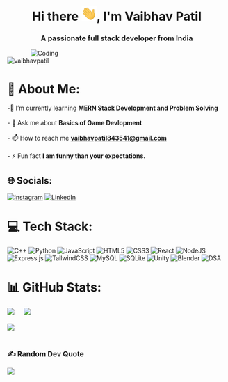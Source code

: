 <h1 align="center">Hi there <img src="https://raw.githubusercontent.com/ABSphreak/ABSphreak/master/gifs/Hi.gif" width="35px" height="auto" >, I'm Vaibhav Patil</h1>
<h3 align="center">A passionate full stack developer from India</h3>
<img align="right" alt="Coding" width="450" src="https://i.ibb.co/q0t2gHT/f8281122-dc2f-44ed-813e-8fb5fab0a416-removebg-preview.png">

<p align="left"> <img src="https://komarev.com/ghpvc/?username=vaibhavpatil2005&label=Profile%20views&color=0e75b6&style=flat" alt="vaibhavpatil" /> </p>

# 💫 About Me:
-🌱 I’m currently learning **MERN Stack Development and Problem Solving**<br><br>- 💬 Ask me about **Basics of Game Devlopment**<br><br>- 📫 How to reach me **vaibhavpatil843541@gmail.com**<br><br>- ⚡ Fun fact **I am funny than your expectations.**


## 🌐 Socials:
[![Instagram](https://img.shields.io/badge/Instagram-%23E4405F.svg?logo=Instagram&logoColor=white)](https://instagram.com/vaibhav_patil.21) [![LinkedIn](https://img.shields.io/badge/LinkedIn-%230077B5.svg?logo=linkedin&logoColor=white)](https://www.linkedin.com/in/vaibhav-patil-0107a825b?lipi=urn%3Ali%3Apage%3Ad_flagship3_profile_view_base_contact_details%3BRe847VT6TVS3nJL3vwF56w%3D%3D) 
# 💻 Tech Stack:
![C++](https://img.shields.io/badge/c++-%2300599C.svg?style=for-the-badge&logo=c%2B%2B&logoColor=white) ![Python](https://img.shields.io/badge/python-3670A0?style=for-the-badge&logo=python&logoColor=ffdd54) ![JavaScript](https://img.shields.io/badge/javascript-%23323330.svg?style=for-the-badge&logo=javascript&logoColor=%23F7DF1E)
![HTML5](https://img.shields.io/badge/html5-%23E34F26.svg?style=for-the-badge&logo=html5&logoColor=white) ![CSS3](https://img.shields.io/badge/css3-%231572B6.svg?style=for-the-badge&logo=css3&logoColor=white) ![React](https://img.shields.io/badge/react-%2320232a.svg?style=for-the-badge&logo=react&logoColor=%2361DAFB) ![NodeJS](https://img.shields.io/badge/node.js-6DA55F?style=for-the-badge&logo=node.js&logoColor=white) ![Express.js](https://img.shields.io/badge/express.js-%23404d59.svg?style=for-the-badge&logo=express&logoColor=%2361DAFB) ![TailwindCSS](https://img.shields.io/badge/tailwindcss-%2338B2AC.svg?style=for-the-badge&logo=tailwind-css&logoColor=white)
![MySQL](https://img.shields.io/badge/mysql-%2300f.svg?style=for-the-badge&logo=mysql&logoColor=white) ![SQLite](https://img.shields.io/badge/sqlite-%2307405e.svg?style=for-the-badge&logo=sqlite&logoColor=white)
![Unity](https://img.shields.io/badge/unity-%23000000.svg?style=for-the-badge&logo=unity&logoColor=white) ![Blender](https://img.shields.io/badge/blender-%23F5792A.svg?style=for-the-badge&logo=blender&logoColor=white)
![DSA](https://img.shields.io/badge/DSA-FF6B00?style=for-the-badge&logo=leetcode&logoColor=white)

# 📊 GitHub Stats:
![](https://github-readme-stats.vercel.app/api?username=vaibhavpatil2005&theme=tokyonight&hide_border=false&include_all_commits=false&count_private=false)<span>&nbsp;&emsp;</span>
![](https://github-readme-stats.vercel.app/api/top-langs/?username=vaibhavpatil2005&theme=tokyonight&hide_border=false&include_all_commits=false&count_private=false&layout=compact) <br/><br/>
![](https://github-readme-streak-stats.herokuapp.com/?user=vaibhavpatil2005&theme=tokyonight&hide_border=false)<br/><br/>


### ✍️ Random Dev Quote
![](https://quotes-github-readme.vercel.app/api?type=horizontal&theme=radical)



<!-- Proudly created with GPRM ( https://gprm.itsvg.in ) -->
